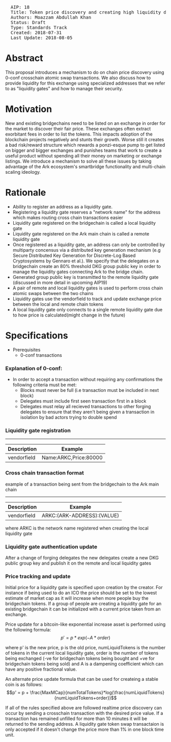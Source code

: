 <pre>
  AIP: 18
  Title: Token price discovery and creating high liquidity decentralized exchange in the Ark ecosystem using instant crosschain atomic swaps 
  Authors: Moazzam Abdullah Khan
  Status: Draft
  Type: Standards Track
  Created: 2018-07-31
  Last Update: 2018-08-05
</pre>

Abstract
========

This proposal introduces a mechanism to do on chain price discovery using 0-conf crosschain atomic swap transactions. We also discuss how to provide liquidity for this exchange using specialized addresses that we refer to as "liquidity gates" and how to manage their security.

Motivation
==========

New and existing bridgechains need to be listed on an exchange in order for the market to discover their fair price. These exchanges often extract exorbitant fees in order to list the tokens. This impacts adoption of the blockchain projects negatively and stunts their growth. Worse still it creates a bad risk/reward structure which rewards a ponzi-esque pump to get listed on bigger and bigger exchanges and punishes teams that work to create a useful product without spending all their money on marketing or exchange listings. We introduce a mechanism to solve all these issues by taking advantage of the Ark ecosystem's smartbridge functionality and multi-chain scaling ideology.

Rationale
=========

* Ability to register an address as a liquidity gate.
* Registering a liquidity gate reserves a "network name" for the address which makes routing cross chain transactions easier
* Liquidity gate registered on the bridgechain is called a local liquidity gate
* Liquidity gate registered on the Ark main chain is called a remote liquidity gate
* Once registered as a liquidity gate, an address can only be controlled by multiparty concensus via a distributed key generation mechanism (e.g Secure Distributed Key Generation for Discrete-Log Based Cryptosystems by Gennaro et al.). We specify that the delegates on a bridgechain create an 80% threshold DKG group public key in order to manage the liquidity gates connecting Ark to the bridge chain.
* Generated group public key is transmitted to the remote liquidity gate (discussed in more detail in upcoming AIP19)
* A pair of remote and local liquidity gates is used to perform cross chain atomic swaps between the two chains
* Liquidity gates use the vendorfield to track and update exchange price between the local and remote chain tokens
* A local liquidity gate only connects to a single remote liquidity gate due to how price is calculated(might change in the future)


Specifications
==============

* Prerequisites
	- 0-conf transactions
### Explanation of 0-conf:
- In order to accept a transaction without requiring any confirmations the following criteria must be met:
	- Blocks must never be full (i.e transaction must be included in next block)
	- Delegates must include first seen transaction first in a block
	- Delegates must relay all recieved transactions to other forging delegates to ensure that they aren't being given a transaction in isolation by bad actors trying to double spend 

### Liquidity gate registration

---------------------------------------------------
| Description | Example                          |
| --------------- | ------------------------------- |
| vendorfield | Name:ARKC,Price:80000 |


### Cross chain transaction format
example of a transaction being sent from the bridgechain to the Ark main chain

---------------------------------------------------
| Description | Example                          |
| --------------- | ------------------------------- |
| vendorfield | ARKC:(ARK-ADDRESS):(VALUE) |

where ARKC is the network name registered when creating the local liquidity gate

### Liquidity gate authentication update
After a change of forging delegates the new delegates create a new DKG public group key and publish it on the remote and local liquidity gates

### Price tracking and update
Initial price for a liquidity gate is specified upon creation by the creator. For instance if being used to do an ICO the price should be set to the lowest estimate of market cap as it will increase when more people buy the bridgechain tokens. If a group of people are creating a liquidity gate for an existing bridgechain it can be initialized with a current price taken from an exchange.

Price update for a bitcoin-like exponential increase asset is performed using the following formula:
$$p' = p * exp(-A * order)$$

where p' is the new price, p is the old price, numLiquidTokens is the number of tokens in the current local liquidity gate, order is the number of tokens being exchanged (-ve for bridgechain tokens being bought and +ve for bridgechain tokens being sold) and A is a dampening coefficient which can have any positive fractional value.

An alternate price update formula that can be used for createing a stable coin is as follows:
$$p' = p + \frac{MaxMCap}{numTotalTokens}*log(\frac{numLiquidTokens}{numLiquidTokens+order})$$

If all of the rules specified above are followed realtime price discovery can occur by sending a crosschain transaction with the desired price value. If a transaction has remained unfilled for more than 10 minutes it will be returned to the sending address. A liquidity gate token swap transactaion is only accepted if it doesn't change the price more than 1% in one block time unit.
